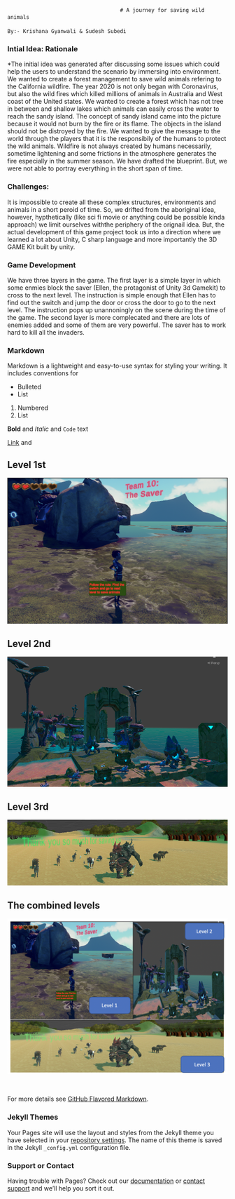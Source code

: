                                         # A journey for saving wild animals
                                                                                By:- Krishana Gyanwali & Sudesh Subedi

### Intial Idea: Rationale
*The initial idea was generated after discussing some issues which could help the users to understand the scenario by immersing into environment. We wanted to create a forest management to save wild animals refering to the California wildfire. The year 2020 is not only began with Coronavirus, but also the wild fires which killed millions of animals in Australia and West coast of the United states. We wanted to create a forest which has not tree in between and shallow lakes which animals can easily cross the water to reach the sandy island. The concept of sandy island came into the picture because it would not burn by the fire or its flame. The objects in the island should not be distroyed by the fire. We wanted to give the message to the world through the players that it is the responsibily of the humans to protect the wild animals. Wildfire is not always created by humans necessarily, sometime lightening and some frictions in the atmosphere generates the fire especially in the summer season. We have drafted the blueprint. But, we were not able to portray everything in the short span of time. 

### Challenges: 
It is impossible to create all these complex structures, environments and animals in a short peroid of time. So, we drifted from the aboriginal idea, however, hypthetically (like sci fi movie or anything could be possible kinda approach) we limit ourselves withthe periphery of the orignail idea. But, the actual development of this game project took us into a direction where we learned a lot about Unity, C sharp language and more importantly the 3D GAME Kit built by unity. 

### Game Development

We have three layers in the game. The first layer is a simple layer in which some enmies block the saver (Ellen, the protagonist of Unity 3d Gamekit) to cross to the next level. The instruction is simple enough that Ellen has to find out the switch and jump the door or cross the door to go to the next level. The instruction pops up unannoningly on the scene during the time of the game. The second layer is more complecated and there are lots of enemies added and some of them are very powerful. The saver has to work hard to kill all the invaders. 



### Markdown

Markdown is a lightweight and easy-to-use syntax for styling your writing. It includes conventions for

- Bulleted
- List

1. Numbered
2. List

**Bold** and _Italic_ and `Code` text

[Link](https://github.com/kgyanwal/project2_final_level3/tree/master/img/) and

## Level 1st
![image](https://github.com/kgyanwal/project2_final_level3/blob/master/img/layer1_image.png)

## Level 2nd

![image](https://github.com/kgyanwal/project2_final_level3/blob/master/img/layer_2.png)

## Level 3rd

![image](https://github.com/kgyanwal/project2_final_level3/blob/master/img/final_layer.png)

## The combined levels
![image](https://github.com/kgyanwal/project2_final_level3/blob/master/img/p2.krishana_gyanwali.sudesh.png)

<div><img src="iimg/p2.krishana_gyanwali.sudesh.png" class="img-responsive" alt=""> </div>

For more details see [GitHub Flavored Markdown](https://guides.github.com/features/mastering-markdown/).

### Jekyll Themes

Your Pages site will use the layout and styles from the Jekyll theme you have selected in your [repository settings](https://github.com/kgyanwal/project2_final_level3/settings). The name of this theme is saved in the Jekyll `_config.yml` configuration file.

### Support or Contact

Having trouble with Pages? Check out our [documentation](https://docs.github.com/categories/github-pages-basics/) or [contact support](https://github.com/contact) and we’ll help you sort it out.
